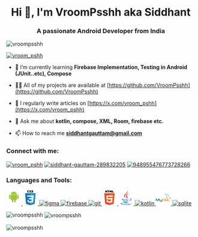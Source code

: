 <h1 align="center">Hi 👋, I'm VroomPsshh aka Siddhant</h1>
<h3 align="center">A passionate Android Developer from India</h3>

<p align="left"> <img src="https://komarev.com/ghpvc/?username=vroompsshh&label=Profile%20views&color=0e75b6&style=flat" alt="vroompsshh" /> </p>

<p align="left"> <a href="https://twitter.com/vroom_pshh" target="blank"><img src="https://img.shields.io/twitter/follow/vroom_pshh?logo=twitter&style=for-the-badge" alt="vroom_pshh" /></a> </p>

- 🌱 I’m currently learning **Firebase Implementation, Testing in Android (JUnit..etc), Compose**

- 👨‍💻 All of my projects are available at [https://github.com/VroomPsshh](https://github.com/VroomPsshh)

- 📝 I regularly write articles on [https://x.com/vroom_pshh](https://x.com/vroom_pshh)

- 💬 Ask me about **kotlin, compose, XML, Room, firebase etc.**

- 📫 How to reach me **siddhantgauttam@gmail.com**

<h3 align="left">Connect with me:</h3>
<p align="left">
<a href="https://twitter.com/vroom_pshh" target="blank"><img align="center" src="https://raw.githubusercontent.com/rahuldkjain/github-profile-readme-generator/master/src/images/icons/Social/twitter.svg" alt="vroom_pshh" height="30" width="40" /></a>
<a href="https://linkedin.com/in/siddhant-gauttam-289832205" target="blank"><img align="center" src="https://raw.githubusercontent.com/rahuldkjain/github-profile-readme-generator/master/src/images/icons/Social/linked-in-alt.svg" alt="siddhant-gauttam-289832205" height="30" width="40" /></a>
<a href="https://discord.gg/948955476773728266" target="blank"><img align="center" src="https://raw.githubusercontent.com/rahuldkjain/github-profile-readme-generator/master/src/images/icons/Social/discord.svg" alt="948955476773728266" height="30" width="40" /></a>
</p>

<h3 align="left">Languages and Tools:</h3>
<p align="left"> <a href="https://developer.android.com" target="_blank" rel="noreferrer"> <img src="https://raw.githubusercontent.com/devicons/devicon/master/icons/android/android-original-wordmark.svg" alt="android" width="40" height="40"/> </a> <a href="https://www.w3schools.com/css/" target="_blank" rel="noreferrer"> <img src="https://raw.githubusercontent.com/devicons/devicon/master/icons/css3/css3-original-wordmark.svg" alt="css3" width="40" height="40"/> </a> <a href="https://www.figma.com/" target="_blank" rel="noreferrer"> <img src="https://www.vectorlogo.zone/logos/figma/figma-icon.svg" alt="figma" width="40" height="40"/> </a> <a href="https://firebase.google.com/" target="_blank" rel="noreferrer"> <img src="https://www.vectorlogo.zone/logos/firebase/firebase-icon.svg" alt="firebase" width="40" height="40"/> </a> <a href="https://git-scm.com/" target="_blank" rel="noreferrer"> <img src="https://www.vectorlogo.zone/logos/git-scm/git-scm-icon.svg" alt="git" width="40" height="40"/> </a> <a href="https://www.w3.org/html/" target="_blank" rel="noreferrer"> <img src="https://raw.githubusercontent.com/devicons/devicon/master/icons/html5/html5-original-wordmark.svg" alt="html5" width="40" height="40"/> </a> <a href="https://www.java.com" target="_blank" rel="noreferrer"> <img src="https://raw.githubusercontent.com/devicons/devicon/master/icons/java/java-original.svg" alt="java" width="40" height="40"/> </a> <a href="https://kotlinlang.org" target="_blank" rel="noreferrer"> <img src="https://www.vectorlogo.zone/logos/kotlinlang/kotlinlang-icon.svg" alt="kotlin" width="40" height="40"/> </a> <a href="https://www.mysql.com/" target="_blank" rel="noreferrer"> <img src="https://raw.githubusercontent.com/devicons/devicon/master/icons/mysql/mysql-original-wordmark.svg" alt="mysql" width="40" height="40"/> </a> <a href="https://www.sqlite.org/" target="_blank" rel="noreferrer"> <img src="https://www.vectorlogo.zone/logos/sqlite/sqlite-icon.svg" alt="sqlite" width="40" height="40"/> </a> </p>

<p><img align="left" src="https://github-readme-stats.vercel.app/api/top-langs?username=vroompsshh&show_icons=true&locale=en&layout=compact" alt="vroompsshh" /></p>

<p>&nbsp;<img align="center" src="https://github-readme-stats.vercel.app/api?username=vroompsshh&show_icons=true&locale=en" alt="vroompsshh" /></p>

<p><img align="center" src="https://github-readme-streak-stats.herokuapp.com/?user=vroompsshh&" alt="vroompsshh" /></p>
